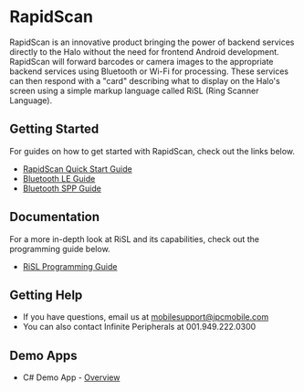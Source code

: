 # RapidScan

RapidScan is an innovative product bringing the power of backend services directly to the Halo without the need for frontend Android development. RapidScan will forward barcodes or camera images to the appropriate backend services using Bluetooth or Wi-Fi for processing. These services can then respond with a "card" describing what to display on the Halo's screen using a simple markup language called RiSL (Ring Scanner Language).

## Getting Started

For guides on how to get started with RapidScan, check out the links below.

- [RapidScan Quick Start Guide](https://www.google.com)
- [Bluetooth LE Guide](https://www.google.com)
- [Bluetooth SPP Guide](https://www.google.com)

## Documentation

For a more in-depth look at RiSL and its capabilities, check out the programming guide below.

- [RiSL Programming Guide](https://www.google.com)

## Getting Help

- If you have questions, email us at [mobilesupport@ipcmobile.com](mailto:mobilesupport@ipcmobile.com)
- You can also contact Infinite Peripherals at 001.949.222.0300

## Demo Apps

- C# Demo App - [Overview]()
